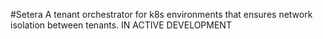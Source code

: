 #Setera
A tenant orchestrator for k8s environments that ensures network isolation between tenants.
IN ACTIVE DEVELOPMENT


